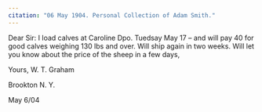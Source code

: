 ```yaml
---
citation: "06 May 1904. Personal Collection of Adam Smith."
---
```


Dear Sir: I load calves at Caroline Dpo. Tuedsay May 17 – and will pay 40 for good calves weighing 130 lbs and over. Will ship again in two weeks. Will let you know about the price of the sheep in a few days,

Yours, W. T. Graham

Brookton N. Y. 

May 6/04

